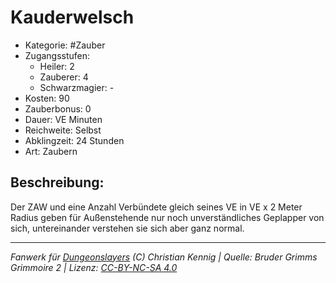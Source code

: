 # Kauderwelsch

- Kategorie: #Zauber
- Zugangsstufen:
  - Heiler: 2
  - Zauberer: 4
  - Schwarzmagier: -
- Kosten: 90
- Zauberbonus: 0
- Dauer: VE Minuten
- Reichweite: Selbst
- Abklingzeit: 24 Stunden
- Art: Zaubern

## Beschreibung:

Der ZAW und eine Anzahl Verbündete gleich seines VE in VE x 2 Meter Radius geben für Außenstehende nur noch unverständliches Geplapper von sich, untereinander verstehen sie sich aber ganz normal.

---

_Fanwerk für [Dungeonslayers](https://www.dungeonslayers.net/) (C) Christian Kennig | Quelle: Bruder Grimms Grimmoire 2 | Lizenz: [CC-BY-NC-SA 4.0](https://creativecommons.org/licenses/by-nc-sa/4.0/deed.de)_
